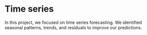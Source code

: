 # Time series

In this project, we focused on time series forecasting. We identified seasonal patterns, trends, and residuals to improve our predictions.
